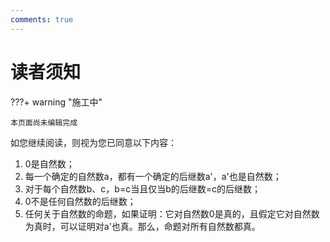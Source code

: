```yaml
---
comments: true
---
```


# 读者须知

???+ warning "施工中"

    本页面尚未编辑完成

如您继续阅读，则视为您已同意以下内容：

1. 0是自然数；
2. 每一个确定的自然数a，都有一个确定的后继数a'，a'也是自然数；
3. 对于每个自然数b、c，b=c当且仅当b的后继数=c的后继数；
4. 0不是任何自然数的后继数；
5. 任何关于自然数的命题，如果证明：它对自然数0是真的，且假定它对自然数为真时，可以证明对a'也真。那么，命题对所有自然数都真。